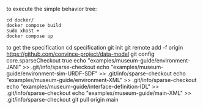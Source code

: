 to execute the simple behavior tree:
```
cd docker/
docker compose build
sudo xhost + 
docker compose up
```


to get the specification
cd specification
git init
git remote add -f origin https://github.com/convince-project/data-model
git config core.sparseCheckout true
echo "examples/museum-guide/environment-JANI" >> .git/info/sparse-checkout
echo "examples/museum-guide/environment-sim-URDF-SDF" >> .git/info/sparse-checkout
echo "examples/museum-guide/environment-XML" >> .git/info/sparse-checkout
echo "examples/museum-guide/interface-definition-IDL" >> .git/info/sparse-checkout
echo "examples/museum-guide/main-XML" >> .git/info/sparse-checkout
git pull origin main